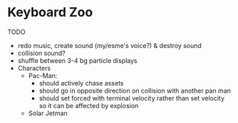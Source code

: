 # Keyboard Zoo

TODO
* redo music, create sound (my/esme's voice?) & destroy sound
* collision sound?
* shuffle between 3-4 bg particle displays
* Characters
  * Pac-Man:
    * should actively chase assets
    * should go in opposite direction on collision with another pan man
    * should set forced with terminal velocity rather than set velocity so it can be affected by explosion
  * Solar Jetman